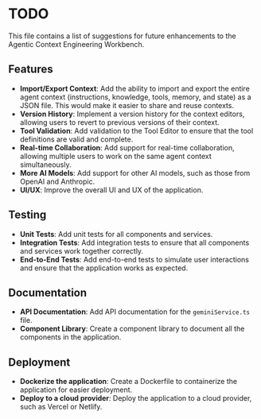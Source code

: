# TODO

This file contains a list of suggestions for future enhancements to the Agentic Context Engineering Workbench.

## Features

-   **Import/Export Context**: Add the ability to import and export the entire agent context (instructions, knowledge, tools, memory, and state) as a JSON file. This would make it easier to share and reuse contexts.
-   **Version History**: Implement a version history for the context editors, allowing users to revert to previous versions of their context.
-   **Tool Validation**: Add validation to the Tool Editor to ensure that the tool definitions are valid and complete.
-   **Real-time Collaboration**: Add support for real-time collaboration, allowing multiple users to work on the same agent context simultaneously.
-   **More AI Models**: Add support for other AI models, such as those from OpenAI and Anthropic.
-   **UI/UX**: Improve the overall UI and UX of the application.

## Testing

-   **Unit Tests**: Add unit tests for all components and services.
-   **Integration Tests**: Add integration tests to ensure that all components and services work together correctly.
-   **End-to-End Tests**: Add end-to-end tests to simulate user interactions and ensure that the application works as expected.

## Documentation

-   **API Documentation**: Add API documentation for the `geminiService.ts` file.
-   **Component Library**: Create a component library to document all the components in the application.

## Deployment

-   **Dockerize the application**: Create a Dockerfile to containerize the application for easier deployment.
-   **Deploy to a cloud provider**: Deploy the application to a cloud provider, such as Vercel or Netlify.
